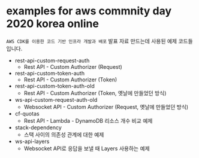 # examples for aws commnity day 2020 korea online

`AWS CDK를 이용한 코드 기반 인프라 개발과 배포` 발표 자료 만드는데 사용된 예제 코드들입니다. 

* rest-api-custom-request-auth
  * Rest API - Custom Authorizer (Request)
* rest-api-custom-token-auth
  * Rest API - Custom Authorizer (Token)
* rest-api-custom-token-auth-old
  * Rest API - Custom Authorizer (Token, 옛날에 만들었던 방식)
* ws-api-custom-request-auth-old
  * Websocket API - Custom Authorizer (Request, 옛날에 만들었던 방식)
* cf-quotas
  * Rest API - Lambda - DynamoDB 리소스 개수 비교 예제
* stack-dependency
  * 스택 사이의 의존성 관계에 대한 예제
* ws-api-layers
  * Websocket API로 응답을 보낼 때 Layers 사용하는 예제
